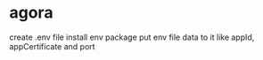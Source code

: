 # agora

create .env file
install env package
put env file data to it like appId, appCertificate and port
